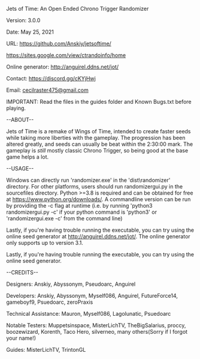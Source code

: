 Jets of Time: An Open Ended Chrono Trigger Randomizer

Version: 3.0.0

Date: May 25, 2021

URL: https://github.com/Anskiy/jetsoftime/

https://sites.google.com/view/ctrandoinfo/home

Online generator: http://anguirel.ddns.net/jot/

Contact: https://discord.gg/cKYjHwj
         
Email:   cecilraster475@gmail.com

IMPORTANT: Read the files in the guides folder and Known Bugs.txt before playing.

--ABOUT--

Jets of Time is a remake of Wings of Time, intended to create faster seeds while taking more liberties with the gameplay. The progression has been altered greatly, and seeds can usually be beat within the 2:30:00 mark. The gameplay is *still* mostly classic Chrono Trigger, so being good at the base game helps a lot.

--USAGE--

Windows can directly run 'randomizer.exe' in the 'dist\randomizer' directory.  For other platforms, users should run randomizergui.py in the sourcefiles directory.  Python >=3.8 is required and can be obtained for free at https://www.python.org/downloads/. A commandline version can be run by providing the -c flag at runtime (i.e. by running 'python3 randomizergui.py -c' if your python command is 'python3' or 'randomizergui.exe -c' from the command line)

Lastly, if you're having trouble running the executable, you can try using the online seed generator at http://anguirel.ddns.net/jot/.  The online generator only supports up to version 3.1.

Lastly, if you're having trouble running the executable, you can try using the online seed generator.

--CREDITS--

Designers: Anskiy, Abyssonym, Pseudoarc, Anguirel

Developers: Anskiy, Abyssonym, Myself086, Anguirel, FutureForce14, gameboyf9, Psuedoarc, zeroPraxis

Technical Assistance: Mauron, Myself086, Lagolunatic, Psuedoarc

Notable Testers: Muppetsinspace, MisterLichTV, TheBigSalarius, proccy, boozewizard, Korenth, Taco Hero, silverneo, many others(Sorry if I forgot your name!)

Guides: MisterLichTV, TrintonGL
